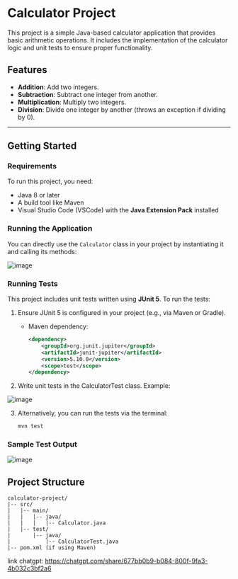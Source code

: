 # Calculator Project

This project is a simple Java-based calculator application that provides basic arithmetic operations. It includes the implementation of the calculator logic and unit tests to ensure proper functionality.

## Features

- **Addition**: Add two integers.
- **Subtraction**: Subtract one integer from another.
- **Multiplication**: Multiply two integers.
- **Division**: Divide one integer by another (throws an exception if dividing by 0).

---

## Getting Started

### Requirements

To run this project, you need:

- Java 8 or later
- A build tool like Maven 
- Visual Studio Code (VSCode) with the **Java Extension Pack** installed



### Running the Application

You can directly use the `Calculator` class in your project by instantiating it and calling its methods:

![image](https://github.com/user-attachments/assets/52ada4f4-55bb-43bf-8b24-03061a65ba08)


### Running Tests

This project includes unit tests written using **JUnit 5**. To run the tests:

1. Ensure JUnit 5 is configured in your project (e.g., via Maven or Gradle).

   - Maven dependency:
     ```xml
     <dependency>
         <groupId>org.junit.jupiter</groupId>
         <artifactId>junit-jupiter</artifactId>
         <version>5.10.0</version>
         <scope>test</scope>
     </dependency>
     ```

2. Write unit tests in the CalculatorTest class. Example:


 ![image](https://github.com/user-attachments/assets/eb6fcf9e-c119-4f66-9fc2-9f007c7e27fa)


3. Alternatively, you can run the tests via the terminal:

   ```bash
   mvn test
   ```

### Sample Test Output

![image](https://github.com/user-attachments/assets/2326b7f5-4739-4b6d-b966-f0e5f809df86)


## Project Structure

```
calculator-project/
|-- src/
|   |-- main/
|   |   |-- java/
|   |   |   |-- Calculator.java
|   |-- test/
|       |-- java/
|           |-- CalculatorTest.java
|-- pom.xml (if using Maven)
```
link chatgpt: 
https://chatgpt.com/share/677bb0b9-b084-800f-9fa3-4b032c3bf2a6
